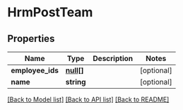 # HrmPostTeam

## Properties
Name | Type | Description | Notes
------------ | ------------- | ------------- | -------------
**employee_ids** | [**null[]**](.md) |  | [optional] 
**name** | **string** |  | [optional] 

[[Back to Model list]](../README.md#documentation-for-models) [[Back to API list]](../README.md#documentation-for-api-endpoints) [[Back to README]](../README.md)


